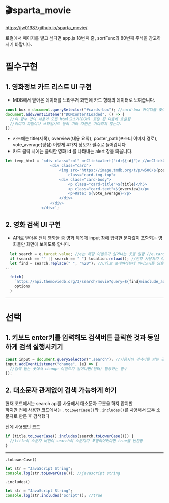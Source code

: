 # 🎬sparta_movie

https://jw01987.github.io/sparta_movie/

로컬에서 페이지를 열고 싶다면
app.js 18번째 줄, sortFunc의 80번째 주석을 참고하시기 바랍니다.

# 필수구현

## 1. 영화정보 카드 리스트 UI 구현

- MDB에서 받아온 데이터를 브라우저 화면에 카드 형태의 데이터로 보여줍니다.

```jsx
const box = document.querySelector("#cards-box"); //card-box 아이디를 찾아서 box에 저장
document.addEventListener("DOMContentLoaded", () => {
  //이 함수 안의 내용이 모든 html요소가(DOM) 로딩 된 다음에 호출됨
  //이미지 파일이나 스타일시트 등의 기타 자원은 기다리지 않는다.
});
```

- 카드에는 title(제목), overview(내용 요약), poster_path(포스터 이미지 경로), vote_average(평점) 이렇게 4가지 정보가 필수로 들어갑니다
- 카드 클릭 시에는 클릭한 영화 id 를 나타내는 alert 창을 띄웁니다.

```js
let temp_html = `<div class="col" onClick=alert("id:${id}")> //onClick이벤트를 넣음
                    <div class="card">
                        <img src="https://image.tmdb.org/t/p/w500/${poster_path}"
                            class="card-img-top">
                        <div class="card-body">
                            <p class="card-title">${title}</h5>
                            <p class="card-text">${overview}</p>
                            <p>Rate: ${vote_average}</p>
                        </div>
                    </div>
                </div>`;
```

## 2. 영화 검색 UI 구헌

- API로 받아온 전체 영화들 중 영화 제목에 input 창에 입력한 문자값이 포함되는 영화들만 화면에 보이도록 합니다.

```jsx
  let search = e.target.value; //e는 해당 이벤트가 일어나는 곳을 말함 //e.target.value는 해당 input태그에 들어온 값을 말한다 == 사용자가 검색한 것
  if (search == "" || search == " ") location.reload(); //만약 사용자가 아무것도 없이 엔터를 누르면 창을 새로고침한다
  let find = search.replace(" ", "%20"); //url로 보내야하는데 띄어쓰기를 읽을 수 없어서 띄어쓰기인 %20을 띄어쓰기 대신 넣는다 //replace(바꾸고싶은 값,바뀔 값)
...

  fetch(
    `https://api.themoviedb.org/3/search/movie?query=${find}&include_adult=false&language=ko-KR&page=1`, //백틱을 사용해서 안에 검색어를 넣어준다
    options
  )
```

---

# 선택

## 1. 키보드 enter키를 입력해도 검색버튼 클릭한 것과 동일하게 검색 실행시키기

```jsx
const input = document.querySelector(".search"); //사용자의 검색어를 받는 곳
input.addEventListener("change", (e) => {
  //검색 받는 곳에서 change 이벤트가 일어나면(엔터) 발동하는 함수
});
```

## 2. 대소문자 관계없이 검색 가능하게 하기

현재 코드에서는 search api를 사용해서 대소문자 구분을 하지 않지만  
하지만 전에 사용한 코드에서는 `.toLowerCase()`와 `.includes()`를 사용해서 모두 소문자로 만든 후 검색했다

전에 사용했던 코드

```jsx
if (title.toLowerCase().includes(search.toLowerCase())) {
  //title의 소문자 버전이 search의 소문자가 포함되어있다면 true를 반환함
}
```

---

`.toLowerCase()`

```jsx
let str = "JavaScript String";
console.log(str.toLowerCase()); //javascript string
```

`.includes()`

```jsx
let str = "JavaScript String";
console.log(str.includes("Script")); //true
```
